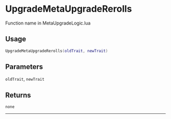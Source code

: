 # UpgradeMetaUpgradeRerolls
Function name in MetaUpgradeLogic.lua
## Usage
```lua
UpgradeMetaUpgradeRerolls(oldTrait, newTrait)
```
## Parameters
`oldTrait`, `newTrait`
## Returns
`none`

---